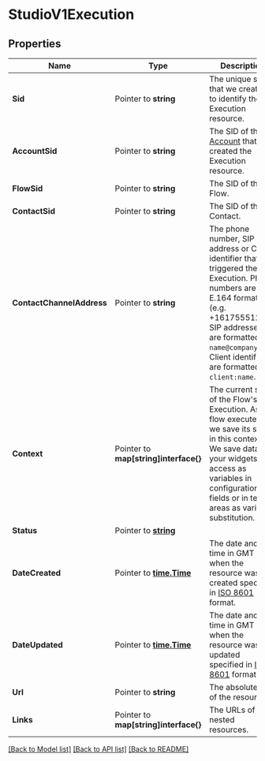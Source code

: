 # StudioV1Execution

## Properties

Name | Type | Description | Notes
------------ | ------------- | ------------- | -------------
**Sid** | Pointer to **string** | The unique string that we created to identify the Execution resource. |
**AccountSid** | Pointer to **string** | The SID of the [Account](https://www.twilio.com/docs/iam/api/account) that created the Execution resource. |
**FlowSid** | Pointer to **string** | The SID of the Flow. |
**ContactSid** | Pointer to **string** | The SID of the Contact. |
**ContactChannelAddress** | Pointer to **string** | The phone number, SIP address or Client identifier that triggered the Execution. Phone numbers are in E.164 format (e.g. +16175551212). SIP addresses are formatted as `name@company.com`. Client identifiers are formatted `client:name`. |
**Context** | Pointer to **map[string]interface{}** | The current state of the Flow's Execution. As a flow executes, we save its state in this context. We save data that your widgets can access as variables in configuration fields or in text areas as variable substitution. |
**Status** | Pointer to [**string**](ExecutionEnumStatus.md) |  |
**DateCreated** | Pointer to [**time.Time**](time.Time.md) | The date and time in GMT when the resource was created specified in [ISO 8601](https://en.wikipedia.org/wiki/ISO_8601) format. |
**DateUpdated** | Pointer to [**time.Time**](time.Time.md) | The date and time in GMT when the resource was last updated specified in [ISO 8601](https://en.wikipedia.org/wiki/ISO_8601) format. |
**Url** | Pointer to **string** | The absolute URL of the resource. |
**Links** | Pointer to **map[string]interface{}** | The URLs of nested resources. |

[[Back to Model list]](../README.md#documentation-for-models) [[Back to API list]](../README.md#documentation-for-api-endpoints) [[Back to README]](../README.md)


